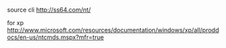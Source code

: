
source cli
  http://ss64.com/nt/

  for xp
    http://www.microsoft.com/resources/documentation/windows/xp/all/proddocs/en-us/ntcmds.mspx?mfr=true

